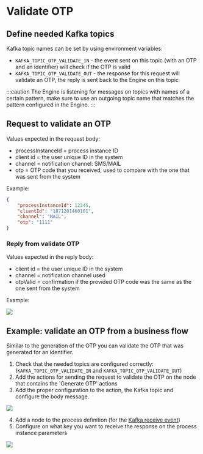 # Validate OTP

## Define needed Kafka topics

Kafka topic names can be set by using environment variables:

* `KAFKA_TOPIC_OTP_VALIDATE_IN` - the event sent on this topic (with an OTP and an identifier) will check if the OTP is valid
* `KAFKA_TOPIC_OTP_VALIDATE_OUT` - the response for this request will validate an OTP, the reply is sent back to the Engine on this topic

:::caution
The Engine is listening for messages on topics with names of a certain pattern, make sure to use an outgoing topic name that matches the pattern configured in the Engine.
:::

## Request to validate an OTP

Values expected in the request body:

* processInstanceId = process instance ID
* client id = the user unique ID in the system
* channel = notification channel: SMS/MAIL
* otp = OTP code that you received, used to compare with the one that was sent from the system

Example:

```json
{ 
    "processInstanceId": 12345, 
    "clientId": "1871201460101", 
    "channel": "MAIL", 
    "otp": "1111" 
}
```

### Reply from validate OTP

Values expected in the reply body:

* client id = the user unique ID in the system
* channel = notification channel used
* otpValid = confirmation if the provided OTP code was the same as the one sent from the system

Example:

![](https://s3.eu-west-1.amazonaws.com/docx.flowx.ai/3.1/otp_validate_audit.png)

## Example: validate an OTP from a business flow

Similar to the generation of the OTP you can validate the OTP that was generated for an identifier.

1. Check that the needed topics are configured correctly: (`KAFKA_TOPIC_OTP_VALIDATE_IN` and `KAFKA_TOPIC_OTP_VALIDATE_OUT`)
2. Add the actions for sending the request to validate the OTP on the node that contains the 'Generate OTP' actions
3. Add the proper configuration to the action, the Kafka topic and configure the body message.

![](https://s3.eu-west-1.amazonaws.com/docx.flowx.ai/3.1/validate_otp_temp.png)

4. Add a node to the process definition (for the [Kafka receive event](../../../../../../building-blocks/node/message-send-received-task-node.md#message-receive-task))
5. Configure on what key you want to receive the response on the process instance parameters

![](https://s3.eu-west-1.amazonaws.com/docx.flowx.ai/3.1/validate_otp3.png)